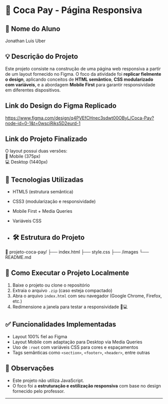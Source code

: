 # 🧾 Coca Pay - Página Responsiva

## 👤 Nome do Aluno
Jonathan Luis Uber

## 💡 Descrição do Projeto

Este projeto consiste na construção de uma página web responsiva a partir de um layout fornecido no Figma. O foco da atividade foi **replicar fielmente o design**, aplicando conceitos de **HTML semântico**, **CSS modularizado com variáveis**, e a abordagem **Mobile First** para garantir responsividade em diferentes dispositivos.

## Link do Design do Figma Replicado
https://www.figma.com/design/q4PVEfCHnec3sdwt00OByL/Coca-Pay?node-id=0-1&t=0wsciRiks5D2eurd-1

## Link do Projeto Finalizado


O layout possui duas versões:  
📱 Mobile (375px)  
💻 Desktop (1440px)  

## 🎯 Tecnologias Utilizadas

- HTML5 (estrutura semântica)
- CSS3 (modularização e responsividade)
- Mobile First + Media Queries
- Variáveis CSS

- ## 🛠️ Estrutura do Projeto

📁 projeto-coca-pay/
├── index.html
├── style.css
├── /images
└── README.md

## 🚀 Como Executar o Projeto Localmente

1. Baixe o projeto ou clone o repositório
2. Extraia o arquivo `.zip` (caso esteja compactado)
3. Abra o arquivo `index.html` com seu navegador (Google Chrome, Firefox, etc.)
4. Redimensione a janela para testar a responsividade 📱💻

## ✅ Funcionalidades Implementadas

- Layout 100% fiel ao Figma
- Layout Mobile com adaptação para Desktop via Media Queries
- Uso de `:root` com variáveis CSS para cores e espaçamentos
- Tags semânticas como `<section>`, `<footer>`, `<header>`, entre outras

## 📌 Observações

- Este projeto não utiliza JavaScript.  
- O foco foi a **estruturação e estilização responsiva** com base no design fornecido pelo professor.

---
